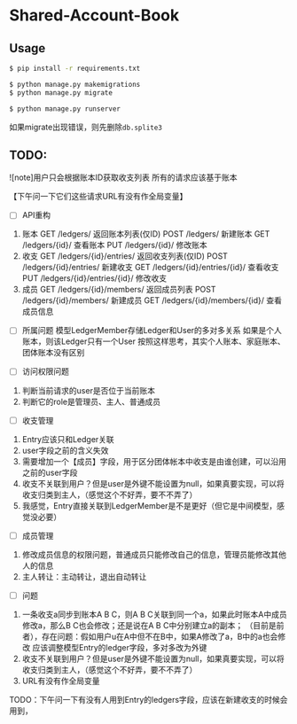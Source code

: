 # Shared-Account-Book


## Usage

```bash
$ pip install -r requirements.txt

$ python manage.py makemigrations
$ python manage.py migrate

$ python manage.py runserver
```
如果migrate出现错误，则先删除`db.splite3`

## TODO:
![note]用户只会根据账本ID获取收支列表
所有的请求应该基于账本

【下午问一下它们这些请求URL有没有作全局变量】
- [ ] API重构
1. 账本
GET /ledgers/ 返回账本列表(仅ID)
POST /ledgers/ 新建账本
GET /ledgers/{id}/ 查看账本
PUT /ledgers/{id}/ 修改账本
1. 收支
GET /ledgers/{id}/entries/ 返回收支列表(仅ID)
POST /ledgers/{id}/entries/ 新建收支
GET /ledgers/{id}/entries/{id}/ 查看收支
PUT /ledgers/{id}/entries/{id}/ 修改收支
1. 成员
GET /ledgers/{id}/members/ 返回成员列表
POST /ledgers/{id}/members/ 新建成员
GET /ledgers/{id}/members/{id}/ 查看成员信息

- [ ] 所属问题
模型LedgerMember存储Ledger和User的多对多关系
如果是个人账本，则该Ledger只有一个User
按照这样思考，其实个人账本、家庭账本、团体账本没有区别

- [ ] 访问权限问题
1. 判断当前请求的user是否位于当前账本
2. 判断它的role是管理员、主人、普通成员

- [ ] 收支管理
1. Entry应该只和Ledger关联
2. user字段之前的含义失效
3. 需要增加一个【成员】字段，用于区分团体帐本中收支是由谁创建，可以沿用之前的user字段
4. 收支不关联到用户？但是user是外键不能设置为null，如果真要实现，可以将收支归类到主人，（感觉这个不好弄，要不不弄了）
5. 我感觉，Entry直接关联到LedgerMember是不是更好（但它是中间模型，感觉没必要）

- [ ] 成员管理
1. 修改成员信息的权限问题，普通成员只能修改自己的信息，管理员能修改其他人的信息
2. 主人转让：主动转让，退出自动转让

- [ ] 问题
1. 一条收支a同步到账本A B C，则A B C关联到同一个a，如果此时账本A中成员修改a，那么B C也会修改；还是说在A B C中分别建立a的副本；
（目前是前者），存在问题：假如用户u在A中但不在B中，如果A修改了a，B中的a也会修改
应该调整模型Entry的ledger字段，多对多改为外键
2. 收支不关联到用户？但是user是外键不能设置为null，如果真要实现，可以将收支归类到主人，（感觉这个不好弄，要不不弄了）
3. URL有没有作全局变量

TODO：下午问一下有没有人用到Entry的ledgers字段，应该在新建收支的时候会用到，